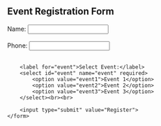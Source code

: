 <!DOCTYPE html>
<html lang="en">
<head>
    <meta charset="UTF-8">
    <title>Event Registration Form</title>
</head>
<body>
    <h2>Event Registration Form</h2>
    <form action="/submit_registration" method="POST">
        <label for="name">Name:</label>
        <input type="text" id="name" name="name" required><br><br>
         <label for="phone">Phone:</label>
        <input type="tel" id="phone" name="phone" required><br><br>
        
        <label for="event">Select Event:</label>
        <select id="event" name="event" required>
            <option value="event1">Event 1</option>
            <option value="event2">Event 2</option>
            <option value="event3">Event 3</option>
        </select><br><br>
        
        <input type="submit" value="Register">
    </form>
</body>
</html>
